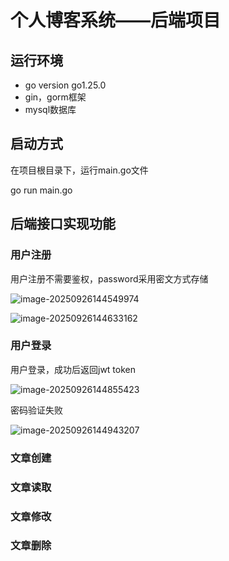 # **个人博客系统——后端项目**



## 运行环境

- go version go1.25.0
- gin，gorm框架
- mysql数据库



## 启动方式

在项目根目录下，运行main.go文件

go run main.go



## 后端接口实现功能

### 用户注册

用户注册不需要鉴权，password采用密文方式存储

![image-20250926144549974](C:\Users\mily\AppData\Roaming\Typora\typora-user-images\image-20250926144549974.png)

![image-20250926144633162](C:\Users\mily\AppData\Roaming\Typora\typora-user-images\image-20250926144633162.png)

### 用户登录

用户登录，成功后返回jwt token

![image-20250926144855423](C:\Users\mily\AppData\Roaming\Typora\typora-user-images\image-20250926144855423.png)

密码验证失败

![image-20250926144943207](C:\Users\mily\AppData\Roaming\Typora\typora-user-images\image-20250926144943207.png)

### 文章创建

### 文章读取

### 文章修改

### 文章删除

